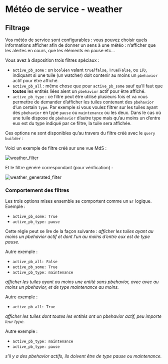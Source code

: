 # Météo de service - weather

## Filtrage

Vos météo de service sont configurables : vous pouvez choisir quels informations afficher afin de donner un sens à une météo : n’afficher que les alertes en cours, que les éléments en pause etc…

Vous avez à disposition trois filtres spéciaux :

 * `active_pb_some` : un `booléen` valant `true`/`false`, `True`/`False`, ou `1`/`0`, indiquant si une tuile (un watcher) doit contenir au moins un `pbehavior` actif pour être affiché.
 * `active_pb_all` : même chose que pour `active_pb_some` sauf qu’il faut que **toutes** les entités liées aient un `pbehavior` actif pour être affiché.
 * `active_pb_type` : ce filtre peut être utilisé plusieurs fois et va vous permettre de demander d’afficher les tuiles contenant des `pbehavior` d’un certain `type`. Par exemple si vous voulez filtrer sur les tuiles ayant des `pbehavior` en type `pause` ou `maintenance` ou les deux. Dans le cas où une tuile dispose de `pbehavior` d’autre type mais qu’au moins un d’entre eux est du type indiqué par ce filtre, la tuile sera affichée.

Ces options ne sont disponibles qu’au travers du filtre créé avec le `query builder` :

Voici un exemple de filtre créé sur une vue MdS :

![weather_filter](weather_filter.png)

Et le filtre généré correspondant (pour vérification) :

![weather_generated_filter](weather_generated_filter.png)

### Comportement des filtres

Les trois options mises ensemble se comportent comme un `ET` logique. Exemple :

 * `active_pb_some: True`
 * `active_pb_type: pause`

Cette règle peut se lire de la façon suivante : *afficher les tuiles ayant au moins un pbehavior actif et dont l’un au moins d’entre eux est de type pause*.

Autre exemple :

 * `active_pb_all: False`
 * `active_pb_some: True`
 * `active_pb_type: maintenance`

*afficher les tuiles ayant au moins une entité sans pbehavior, avec avec au moins un pbehavior, et de type maintenance au moins.*

Autre exemple :

 * `active_pb_all: True`

*afficher les tuiles dont toutes les entités ont un pbehavior actif, peu importe leur type.*

Autre exemple :

 * `active_pb_type: maintenance`
 * `active_pb_type: pause`

*s’il y a des pbehavior actifs, ils doivent être de type pause ou maintenance.*